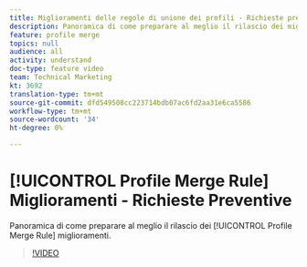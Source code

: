 ```yaml
---
title: Miglioramenti delle regole di unione dei profili - Richieste preliminari
description: Panoramica di come preparare al meglio il rilascio dei miglioramenti delle regole di unione dei profili.
feature: profile merge
topics: null
audience: all
activity: understand
doc-type: feature video
team: Technical Marketing
kt: 3692
translation-type: tm+mt
source-git-commit: dfd549508cc223714bdb07ac6fd2aa31e6ca5586
workflow-type: tm+mt
source-wordcount: '34'
ht-degree: 0%

---
```



# [!UICONTROL Profile Merge Rule] Miglioramenti - Richieste Preventive

Panoramica di come preparare al meglio il rilascio dei [!UICONTROL Profile Merge Rule] miglioramenti.

>[!VIDEO](https://video.tv.adobe.com/v/28971/?quality=12)
